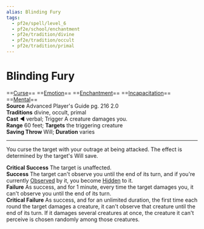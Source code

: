 ```yaml
---
alias: Blinding Fury 
tags:
  - pf2e/spell/level_6
  - pf2e/school/enchantment
  - pf2e/tradition/divine
  - pf2e/tradition/occult
  - pf2e/tradition/primal
---
```


# Blinding Fury

==[Curse](Curse.md)== ==[Emotion](Emotion.md)== ==[Enchantment](Enchantment.md)== ==[Incapacitation](Incapacitation.md)== ==[Mental](Mental.md)==  
__Source__ Advanced Player's Guide pg. 216 2.0  
**Traditions** divine, occult, primal  
**Cast** ◄ verbal; Trigger A creature damages you.  
**Range** 60 feet; **Targets** the triggering creature  
**Saving Throw** Will; **Duration** varies

---

You curse the target with your outrage at being attacked. The effect is determined by the target's Will save.

**Critical Success** The target is unaffected.  
**Success** The target can't observe you until the end of its turn, and if you're currently [Observed](Observed.md) by it, you become [Hidden](Hidden.md) to it.  
**Failure** As success, and for 1 minute, every time the target damages you, it can't observe you until the end of its turn.  
**Critical Failure** As success, and for an unlimited duration, the first time each round the target damages a creature, it can't observe that creature until the end of its turn. If it damages several creatures at once, the creature it can't perceive is chosen randomly among those creatures.
